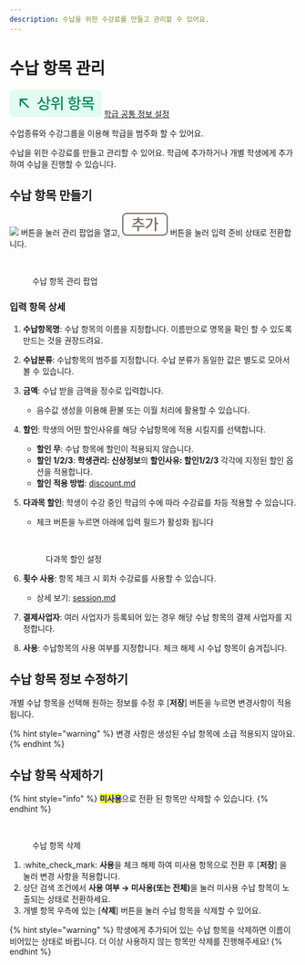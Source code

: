 ```yaml
---
description: 수납을 위한 수강료를 만들고 관리할 수 있어요.
---
```


# 수납 항목 관리

![](../../.gitbook/assets/chip_above.svg) [학급 공통 정보 설정](./)

수업종류와 수강그룹을 이용해 학급을 범주화 할 수 있어요.

수납을 위한 수강료를 만들고 관리할 수 있어요. 학급에 추가하거나 개별 학생에게 추가하여 수납을 진행할 수 있습니다.

## 수납 항목 만들기

![](../../.gitbook/assets/Btn_수납항목관리.svg) 버튼을 눌러 관리 팝업을 열고, ![](../../.gitbook/assets/Btn_Add.svg) 버튼을 눌러 입력 준비 상태로 전환합니다.

<figure><img src="../../.gitbook/assets/수납항목관리.png" alt=""><figcaption><p>수납 항목 관리 팝업</p></figcaption></figure>

### **입력 항목 상세**

1. **수납항목명**: 수납 항목의 이름을 지정합니다. 이름만으로 명목을 확인 할 수 있도록 만드는 것을 권장드려요.
2. **수납분류**: 수납항목의 범주를 지정합니다. 수납 분류가 동일한 값은 별도로 모아서 볼 수 있습니다.
3. **금액**: 수납 받을 금액을 정수로 입력합니다.
   * 음수값 생성을 이용해 환불 또는 이월 처리에 활용할 수 있습니다.
4. **할인**: 학생의 어떤 할인사유를 해당 수납항목에 적용 시킬지를 선택합니다.
   * **할인 무**: 수납 항목에 할인이 적용되지 않습니다.
   * **할인 1/2/3**: **학생관리: 신상정보**의 **할인사유: 할인1/2/3** 각각에 지정된 할인 옵션을 적용합니다.
   * **할인 적용 방법**: [discount.md](../../payments/tuition/discount.md "mention")
5.  **다과목 할인**: 학생이 수강 중인 학급의 수에 따라 수강료를 차등 적용할 수 있습니다.&#x20;

    * 체크 버튼을 누르면 아래에 입력 필드가 활성화 됩니다

    <figure><img src="../../.gitbook/assets/다과목할인.png" alt="" width="563"><figcaption><p>다과목 할인 설정</p></figcaption></figure>
6. **횟수 사용**: 항목 체크 시 회차 수강료를 사용할 수 있습니다.&#x20;
   * 상세 보기: [session.md](../../payments/tuition/session.md "mention")
7. **결제사업자**: 여러 사업자가 등록되어 있는 경우 해당 수납 항목의 결제 사업자를 지정합니다.&#x20;
8. **사용**: 수납항목의 사용 여부를 지정합니다. 체크 해제 시 수납 항목이 숨겨집니다.

## 수납 항목 정보 수정하기

개별 수납 항목을 선택해 원하는 정보를 수정 후 \[**저장**] 버튼을 누르면 변경사항이 적용됩니다.

{% hint style="warning" %}
변경 사항은 생성된 수납 항목에 소급 적용되지 않아요.
{% endhint %}

## **수납 항목 삭제하기**

{% hint style="info" %}
<mark style="color:blue;">**미사용**</mark>으로 전환 된 항목만 삭제할 수 있습니다.
{% endhint %}

<figure><img src="../../.gitbook/assets/수납항목삭제 (1).png" alt=""><figcaption><p>수납 항목 삭제</p></figcaption></figure>

1. :white\_check\_mark: **사용**을 체크 해제 하여 미사용 항목으로 전환 후 \[**저장**] 을 눌러 변경 사항을 적용합니다.
2. 상단 검색 조건에서 **사용 여부  → 미사용(또는 전체)**&#xC744; 눌러 미사용 수납 항목이 노출되는 상태로 전환하세요.
3. 개별 항목 우측에 있는 \[**삭제**] 버튼을 눌러 수납 항목을 삭제할 수 있어요.

{% hint style="warning" %}
학생에게 추가되어 있는 수납 항목을 삭제하면 이름이 비어있는 상태로 바뀝니다. 더 이상 사용하지 않는 항목만 삭제를 진행해주세요!
{% endhint %}

